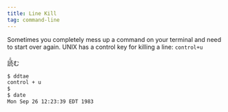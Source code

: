 ```yaml
---
title: Line Kill
tag: command-line
---
```


Sometimes you completely mess up a command on your terminal and need to start over again. UNIX has a control key for killing a line: `control+u`

<ruby>読<rt>よ</rt>む</ruby>

```bash
$ ddtae
control + u
$ 
$ date
Mon Sep 26 12:23:39 EDT 1983 
```
